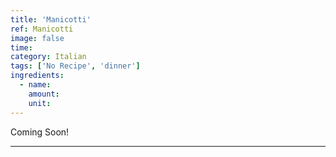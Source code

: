 ```yaml
---
title: 'Manicotti'
ref: Manicotti
image: false
time: 
category: Italian
tags: ['No Recipe', 'dinner']
ingredients:
  - name: 
    amount: 
    unit: 
---
```


Coming Soon!

---

